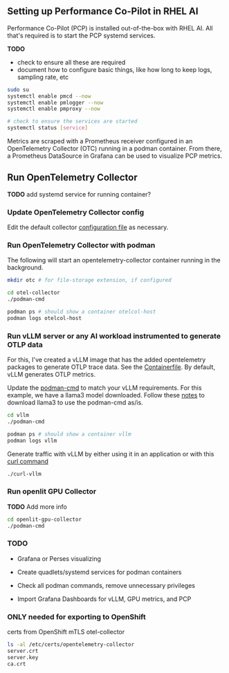 ## Setting up Performance Co-Pilot in RHEL AI

Performance Co-Pilot (PCP) is installed out-of-the-box with RHEL AI.
All that's required is to start the PCP systemd services.

**TODO**
- check to ensure all these are required
- document how to configure basic things, like how long to keep logs, sampling rate, etc

```bash
sudo su
systemctl enable pmcd --now
systemctl enable pmlogger --now
systemctl enable pmproxy --now

# check to ensure the services are started
systemctl status [service]
```

Metrics are scraped with a Prometheus receiver configured in an  OpenTelemetry Collector (OTC)
running in a podman container. From there, a Prometheus DataSource in Grafana can be used to visualize PCP metrics.

## Run OpenTelemetry Collector

**TODO** add systemd service for running container?

### Update OpenTelemetry Collector config

Edit the default collector [configuration file](otel-collector/otel-config.yaml) as necessary.

### Run OpenTelemetry Collector with podman

The following will start an opentelemetry-collector container running in the background.

```bash
mkdir otc # for file-storage extension, if configured

cd otel-collector
./podman-cmd

podman ps # should show a container otelcol-host
podman logs otelcol-host
```

### Run vLLM server or any AI workload instrumented to generate OTLP data

For this, I've created a vLLM image that has the added opentelemetry packages to generate OTLP trace data.
See the [Containerfile](./vllm/Containerfile).
By default, vLLM generates OTLP metrics.

Update the [podman-cmd](./vllm/podman-cmd) to match your vLLM requirements. For this example, we have a llama3
model downloaded. Follow these [notes](./vllm/notes) to download llama3 to use the podman-cmd as/is.

```bash
cd vllm
./podman-cmd

podman ps # should show a container vllm
podman logs vllm
```

Generate traffic with vLLM by either using it in an application or with this [curl command](./vllm/curl-vllm)

```bash
./curl-vllm
```

### Run openlit GPU Collector 

**TODO** Add more info

```bash
cd openlit-gpu-collector
./podman-cmd
```

### TODO

* Grafana or Perses visualizing

* Create quadlets/systemd services for podman containers

* Check all podman commands, remove unnecessary privileges

* Import Grafana Dashboards for vLLM, GPU metrics, and PCP

### ONLY needed for exporting to OpenShift

certs from OpenShift mTLS otel-collector

```bash
ls -al /etc/certs/opentelemetry-collector
server.crt
server.key
ca.crt
```
